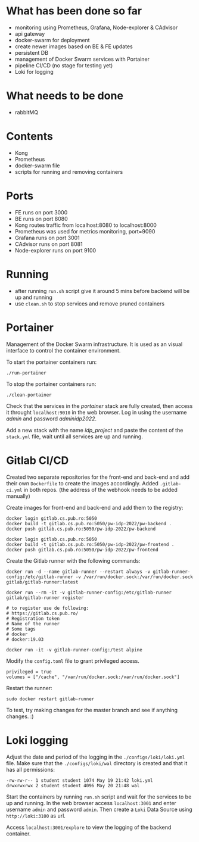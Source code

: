 # What has been done so far
- monitoring using Prometheus, Grafana, Node-explorer & CAdvisor
- api gateway
- docker-swarm for deployment
- create newer images based on BE & FE updates
- persistent DB
- management of Docker Swarm services with Portainer
- pipeline CI/CD (no stage for testing yet)
- Loki for logging

# What needs to be done
- rabbitMQ

# Contents
- Kong
- Prometheus
- docker-swarm file
- scripts for running and removing containers

# Ports
- FE runs on port 3000
- BE runs on port 8080
- Kong routes traffic from localhost:8080 to localhost:8000
- Prometheus was used for metrics monitoring, port=9090
- Grafana runs on port 3001
- CAdvisor runs on port 8081
- Node-explorer runs on port 9100

# Running
- after running `run.sh` script give it around 5 mins before backend will be up and running
- use `clean.sh` to stop services and remove pruned containers

# Portainer
Management of the Docker Swarm infrastructure. It is used as an visual interface to control the container environment.

To start the portainer containers run:
```
./run-portainer
```

To stop the portainer containers run:
```
./clean-portainer
```

Check that the services in the *portainer* stack are fully created, then access it throught `localhost:9010` in the web browser. Log in using the username *admin* and password *adminidp2022*.

Add a new stack with the name *idp_project* and paste the content of the `stack.yml` file, wait until all services are up and running.


# Gitlab CI/CD
Created two separate repositories for the front-end and back-end and add their own `Dockerfile` to create the images accordingly. Added `.gitlab-ci.yml` in both repos. (the address of the webhook needs to be added manually)

Create images for front-end and back-end and add them to the registry:
```
docker login gitlab.cs.pub.ro:5050
docker build -t gitlab.cs.pub.ro:5050/pw-idp-2022/pw-backend .
docker push gitlab.cs.pub.ro:5050/pw-idp-2022/pw-backend

docker login gitlab.cs.pub.ro:5050
docker build -t gitlab.cs.pub.ro:5050/pw-idp-2022/pw-frontend .
docker push gitlab.cs.pub.ro:5050/pw-idp-2022/pw-frontend
```

Create the Gitlab runner with the following commands:
```
docker run -d --name gitlab-runner --restart always -v gitlab-runner-config:/etc/gitlab-runner -v /var/run/docker.sock:/var/run/docker.sock gitlab/gitlab-runner:latest

docker run --rm -it -v gitlab-runner-config:/etc/gitlab-runner gitlab/gitlab-runner register

# to register use de following:
# https://gitlab.cs.pub.ro/
# Registration token
# Name of the runner
# Some tags
# docker
# docker:19.03

docker run -it -v gitlab-runner-config:/test alpine
```

Modify the `config.toml` file to grant privileged access.
```
privileged = true
volumes = ["/cache", "/var/run/docker.sock:/var/run/docker.sock"]

```

Restart the runner:
```
sudo docker restart gitlab-runner
```

To test, try making changes for the master branch and see if anything changes. :)


# Loki logging
Adjust the date and period of the logging in the `./configs/loki/loki.yml` file. Make sure that the `./configs/loki/wal` directory is created and that it has all permissions:
```
-rw-rw-r-- 1 student student 1074 May 19 21:42 loki.yml
drwxrwxrwx 2 student student 4096 May 20 21:48 wal
```

Start the containers by running `run.sh` script and wait for the services to be up and running. In the web browser access `localhost:3001` and enter username `admin` and password `admin`. Then create a `Loki` Data Source using `http://loki:3100` as url.

Access `localhost:3001/explore` to view the logging of the backend container.
